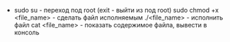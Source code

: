 - sudo su - переход под root (exit - выйти из под root)
  sudo chmod +x <file_name> - сделать файл исполняемым
  ./<file_name> - исполнить файл
  cat <file_name> - показать содержимое файла, вывести в консоль